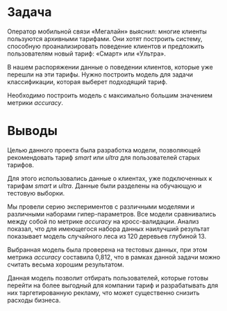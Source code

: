 # Задача

Оператор мобильной связи «Мегалайн» выяснил: многие клиенты пользуются архивными тарифами. Они хотят построить систему, способную проанализировать поведение клиентов и предложить пользователям новый тариф: «Смарт» или «Ультра».

В нашем распоряжении данные о поведении клиентов, которые уже перешли на эти тарифы. Нужно построить модель для задачи классификации, которая выберет подходящий тариф.

Необходимо построить модель с максимально большим значением метрики *accuracy*.

# Выводы

Целью данного проекта была разработка модели, позволяющей рекомендовать тариф _smart_ или _ultra_ для пользователей старых тарифов. 

Для этого использовались данные о клиентах, уже подключенных к тарифам _smart_ и _ultra_. Данные были разделены на обучающую и тестовую выборки.

Мы провели серию экспериментов с различными моделями и различными наборами гипер-параметров. Все модели сравнивались между собой по метрике _accuracy_ на кросс-валидации. Анализ показал, что для имеющегося набора данных наилучший результат показывает модель случайного леса из 120 деревьев глубиной 13.

Выбранная модель была проверена на тестовых данных, при этом метрика _accuracy_ составила 0,812, что в рамках данной задачи можно считать весьма хорошим результатом.

Данная модель позволит отбирать пользователей, которые готовы перейти на более выгодный для компании тариф и разрабатывать для них таргетированную рекламу, что может существенно снизить расходы бизнеса.
